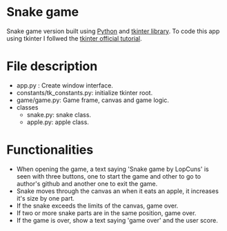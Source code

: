 # Snake game 

Snake game version built using [Python](https://docs.python.org/3/) and [tkinter library](https://docs.python.org/3/library/tk.html).
To code this app using tkinter I follwed the [tkinter official tutorial](https://tkdocs.com/tutorial/index.html).

# File description
 - app.py : Create window interface.
 - constants/tk_constants.py: initialize tkinter root.
 - game/game.py: Game frame, canvas and game logic.
 - classes
    - snake.py: snake class.
    - apple.py: apple class.

# Functionalities
  - When opening the game, a text saying 'Snake game by LopCuns' is seen with three buttons, one to start the game and other to go to author's github and another one to exit the game.
  - Snake moves through the canvas an when it eats an apple, it increases it's size by one part.
  - If the snake exceeds the limits of the canvas, game over.
  - If two or more snake parts are in the same position, game over.
  - If the game is over, show a text saying 'game over' and the user score.